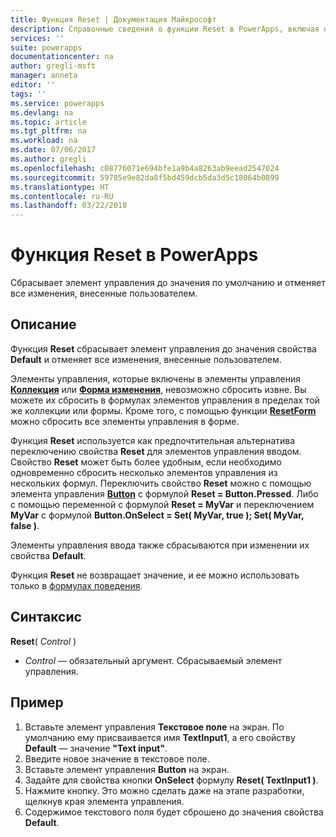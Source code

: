 ```yaml
---
title: Функция Reset | Документация Майкрософт
description: Справочные сведения о функции Reset в PowerApps, включая описание синтаксиса и пример
services: ''
suite: powerapps
documentationcenter: na
author: gregli-msft
manager: anneta
editor: ''
tags: ''
ms.service: powerapps
ms.devlang: na
ms.topic: article
ms.tgt_pltfrm: na
ms.workload: na
ms.date: 07/06/2017
ms.author: gregli
ms.openlocfilehash: c08776071e694bfe1a9b4a8263ab9eead2547024
ms.sourcegitcommit: 59785e9e82da8f5bd459dcb5da3d5c18064b0899
ms.translationtype: HT
ms.contentlocale: ru-RU
ms.lasthandoff: 03/22/2018
---
```

# <a name="reset-function-in-powerapps"></a>Функция Reset в PowerApps
Сбрасывает элемент управления до значения по умолчанию и отменяет все изменения, внесенные пользователем.  

## <a name="description"></a>Описание
Функция **Reset** сбрасывает элемент управления до значения свойства **Default** и  отменяет все изменения, внесенные пользователем.

Элементы управления, которые включены в элементы управления [**Коллекция**](../controls/control-gallery.md) или [**Форма изменения**](../controls/control-form-detail.md), невозможно сбросить извне.  Вы можете их сбросить в формулах элементов управления в пределах той же коллекции или формы.  Кроме того, с помощью функции [**ResetForm**](function-form.md) можно сбросить все элементы управления в форме. 

Функция **Reset** используется как предпочтительная альтернатива переключению свойства **Reset** для элементов управления вводом.  Свойство **Reset** может быть более удобным, если необходимо одновременно сбросить несколько элементов управления из нескольких формул.  Переключить свойство **Reset** можно с помощью элемента управления [**Button**](../controls/control-button.md) с формулой **Reset = Button.Pressed**. Либо с помощью переменной с формулой **Reset = MyVar** и переключением **MyVar** с формулой **Button.OnSelect = Set( MyVar, true ); Set( MyVar, false )**.    

Элементы управления ввода также сбрасываются при изменении их свойства **Default**.

Функция **Reset** не возвращает значение, и ее можно использовать только в [формулах поведения](../working-with-formulas-in-depth.md).

## <a name="syntax"></a>Синтаксис
**Reset**( *Control* )

* *Control* — обязательный аргумент. Сбрасываемый элемент управления.

## <a name="example"></a>Пример
1. Вставьте элемент управления **Текстовое поле** на экран.  По умолчанию ему присваивается имя **TextInput1**, а его свойству **Default** — значение **"Text input"**.
2. Введите новое значение в текстовое поле.  
3. Вставьте элемент управления **Button** на экран.
4. Задайте для свойства кнопки **OnSelect** формулу **Reset( TextInput1 )**.
5. Нажмите кнопку.  Это можно сделать даже на этапе разработки, щелкнув края элемента управления.
6. Содержимое текстового поля будет сброшено до значения свойства **Default**.

